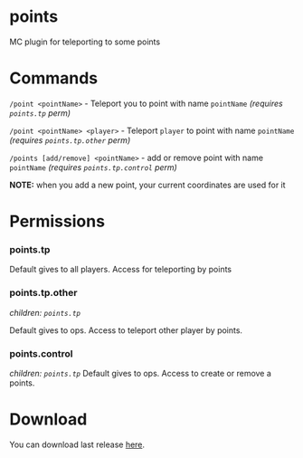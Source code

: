 # points
MC plugin for teleporting to some points

# Commands
`/point <pointName>` - Teleport you to point with name `pointName` *(requires `points.tp` perm)*

`/point <pointName> <player>` - Teleport `player` to point with name `pointName` *(requires `points.tp.other` perm)*

`/points [add/remove] <pointName>` - add or remove point with name `pointName` *(requires `points.tp.control` perm)*

**NOTE:** when you add a new point, your current coordinates are used for it

# Permissions
### points.tp
Default gives to all players. Access for teleporting by points

### points.tp.other
*children: `points.tp`*

Default gives to ops. Access to teleport other player by points.

### points.control
*children: `points.tp`*
Default gives to ops. Access to create or remove a points.

# Download
You can download last release [here](https://github.com/teleport2/points/releases).
